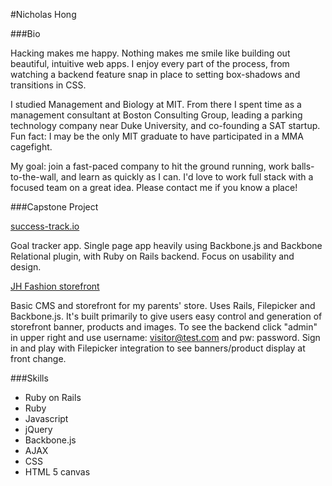 #Nicholas Hong

###Bio

Hacking makes me happy. Nothing makes me smile like building out beautiful, intuitive web apps. I enjoy every part of the process, from watching a backend feature snap in place to setting box-shadows and transitions in CSS.

I studied Management and Biology at MIT. From there I spent time as a management consultant at Boston Consulting Group, leading a parking technology company near Duke University, and co-founding a SAT startup. Fun fact: I may be the only MIT graduate to have participated in a MMA cagefight.

My goal: join a fast-paced company to hit the ground running, work balls-to-the-wall, and learn as quickly as I can. I'd love to work full stack with a focused team on a great idea. Please contact me if you know a place!



###Capstone Project

[success-track.io](http://success-track-io.herokuapp.com)

Goal tracker app. Single page app heavily using Backbone.js and Backbone Relational plugin, with Ruby on Rails backend. Focus on usability and design.

[JH Fashion storefront](http://jh-fashion.herokuapp.com)

Basic CMS and storefront for my parents' store. Uses Rails, Filepicker and Backbone.js. It's built primarily to give users easy control and generation of storefront banner, products and images.  To see the backend click "admin" in upper right and use username: visitor@test.com and pw: password. Sign in and play with Filepicker integration to see banners/product display at front change.

###Skills

* Ruby on Rails
* Ruby
* Javascript
* jQuery
* Backbone.js
* AJAX
* CSS
* HTML 5 canvas

